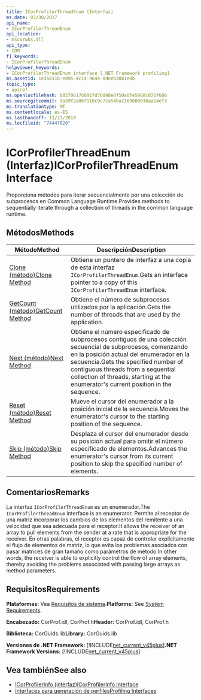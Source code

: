 ```yaml
---
title: ICorProfilerThreadEnum (Interfaz)
ms.date: 03/30/2017
api_name:
- ICorProfilerThreadEnum
api_location:
- mscorwks.dll
api_type:
- COM
f1_keywords:
- ICorProfilerThreadEnum
helpviewer_keywords:
- ICorProfilerThreadEnum interface [.NET Framework profiling]
ms.assetid: 1e35031b-e095-4c14-9644-8deeb3081e0b
topic_type:
- apiref
ms.openlocfilehash: b83706176091fd70d48e0f50a0fe5988c876f606
ms.sourcegitcommit: 9a39f2a06f110c9c7ca54ba216900d038aa14ef3
ms.translationtype: MT
ms.contentlocale: es-ES
ms.lasthandoff: 11/23/2019
ms.locfileid: "74447620"
---
```

# <a name="icorprofilerthreadenum-interface"></a><span data-ttu-id="c6ede-102">ICorProfilerThreadEnum (Interfaz)</span><span class="sxs-lookup"><span data-stu-id="c6ede-102">ICorProfilerThreadEnum Interface</span></span>
<span data-ttu-id="c6ede-103">Proporciona métodos para iterar secuencialmente por una colección de subprocesos en Common Language Runtime.</span><span class="sxs-lookup"><span data-stu-id="c6ede-103">Provides methods to sequentially iterate through a collection of threads in the common language runtime.</span></span>  
  
## <a name="methods"></a><span data-ttu-id="c6ede-104">Métodos</span><span class="sxs-lookup"><span data-stu-id="c6ede-104">Methods</span></span>  
  
|<span data-ttu-id="c6ede-105">Método</span><span class="sxs-lookup"><span data-stu-id="c6ede-105">Method</span></span>|<span data-ttu-id="c6ede-106">Descripción</span><span class="sxs-lookup"><span data-stu-id="c6ede-106">Description</span></span>|  
|------------|-----------------|  
|[<span data-ttu-id="c6ede-107">Clone (método)</span><span class="sxs-lookup"><span data-stu-id="c6ede-107">Clone Method</span></span>](../../../../docs/framework/unmanaged-api/profiling/icorprofilerthreadenum-clone-method.md)|<span data-ttu-id="c6ede-108">Obtiene un puntero de interfaz a una copia de esta interfaz `ICorProfilerThreadEnum`.</span><span class="sxs-lookup"><span data-stu-id="c6ede-108">Gets an interface pointer to a copy of this `ICorProfilerThreadEnum` interface.</span></span>|  
|[<span data-ttu-id="c6ede-109">GetCount (método)</span><span class="sxs-lookup"><span data-stu-id="c6ede-109">GetCount Method</span></span>](../../../../docs/framework/unmanaged-api/profiling/icorprofilerthreadenum-getcount-method.md)|<span data-ttu-id="c6ede-110">Obtiene el número de subprocesos utilizados por la aplicación.</span><span class="sxs-lookup"><span data-stu-id="c6ede-110">Gets the number of threads that are used by the application.</span></span>|  
|[<span data-ttu-id="c6ede-111">Next (método)</span><span class="sxs-lookup"><span data-stu-id="c6ede-111">Next Method</span></span>](../../../../docs/framework/unmanaged-api/profiling/icorprofilerthreadenum-next-method.md)|<span data-ttu-id="c6ede-112">Obtiene el número especificado de subprocesos contiguos de una colección secuencial de subprocesos, comenzando en la posición actual del enumerador en la secuencia.</span><span class="sxs-lookup"><span data-stu-id="c6ede-112">Gets the specified number of contiguous threads from a sequential collection of threads, starting at the enumerator's current position in the sequence.</span></span>|  
|[<span data-ttu-id="c6ede-113">Reset (método)</span><span class="sxs-lookup"><span data-stu-id="c6ede-113">Reset Method</span></span>](../../../../docs/framework/unmanaged-api/profiling/icorprofilerthreadenum-reset-method.md)|<span data-ttu-id="c6ede-114">Mueve el cursor del enumerador a la posición inicial de la secuencia.</span><span class="sxs-lookup"><span data-stu-id="c6ede-114">Moves the enumerator's cursor to the starting position of the sequence.</span></span>|  
|[<span data-ttu-id="c6ede-115">Skip (método)</span><span class="sxs-lookup"><span data-stu-id="c6ede-115">Skip Method</span></span>](../../../../docs/framework/unmanaged-api/profiling/icorprofilerthreadenum-skip-method.md)|<span data-ttu-id="c6ede-116">Desplaza el cursor del enumerador desde su posición actual para omitir el número especificado de elementos.</span><span class="sxs-lookup"><span data-stu-id="c6ede-116">Advances the enumerator's cursor from its current position to skip the specified number of elements.</span></span>|  
  
## <a name="remarks"></a><span data-ttu-id="c6ede-117">Comentarios</span><span class="sxs-lookup"><span data-stu-id="c6ede-117">Remarks</span></span>  
 <span data-ttu-id="c6ede-118">La interfaz `ICorProfilerThreadEnum` es un enumerador.</span><span class="sxs-lookup"><span data-stu-id="c6ede-118">The `ICorProfilerThreadEnum` interface is an enumerator.</span></span> <span data-ttu-id="c6ede-119">Permite al receptor de una matriz incorporar los cambios de los elementos del remitente a una velocidad que sea adecuada para el receptor.</span><span class="sxs-lookup"><span data-stu-id="c6ede-119">It allows the receiver of an array to pull elements from the sender at a rate that is appropriate for the receiver.</span></span> <span data-ttu-id="c6ede-120">En otras palabras, el receptor es capaz de controlar explícitamente el flujo de elementos de matriz, lo que evita los problemas asociados con pasar matrices de gran tamaño como parámetros de método.</span><span class="sxs-lookup"><span data-stu-id="c6ede-120">In other words, the receiver is able to explicitly control the flow of array elements, thereby avoiding the problems associated with passing large arrays as method parameters.</span></span>  
  
## <a name="requirements"></a><span data-ttu-id="c6ede-121">Requisitos</span><span class="sxs-lookup"><span data-stu-id="c6ede-121">Requirements</span></span>  
 <span data-ttu-id="c6ede-122">**Plataformas:** Vea [Requisitos de sistema](../../../../docs/framework/get-started/system-requirements.md).</span><span class="sxs-lookup"><span data-stu-id="c6ede-122">**Platforms:** See [System Requirements](../../../../docs/framework/get-started/system-requirements.md).</span></span>  
  
 <span data-ttu-id="c6ede-123">**Encabezado:** CorProf.idl, CorProf.h</span><span class="sxs-lookup"><span data-stu-id="c6ede-123">**Header:** CorProf.idl, CorProf.h</span></span>  
  
 <span data-ttu-id="c6ede-124">**Biblioteca:** CorGuids.lib</span><span class="sxs-lookup"><span data-stu-id="c6ede-124">**Library:** CorGuids.lib</span></span>  
  
 <span data-ttu-id="c6ede-125">**Versiones de .NET Framework:** [!INCLUDE[net_current_v45plus](../../../../includes/net-current-v45plus-md.md)]</span><span class="sxs-lookup"><span data-stu-id="c6ede-125">**.NET Framework Versions:** [!INCLUDE[net_current_v45plus](../../../../includes/net-current-v45plus-md.md)]</span></span>  
  
## <a name="see-also"></a><span data-ttu-id="c6ede-126">Vea también</span><span class="sxs-lookup"><span data-stu-id="c6ede-126">See also</span></span>

- [<span data-ttu-id="c6ede-127">ICorProfilerInfo (interfaz)</span><span class="sxs-lookup"><span data-stu-id="c6ede-127">ICorProfilerInfo Interface</span></span>](../../../../docs/framework/unmanaged-api/profiling/icorprofilerinfo-interface.md)
- [<span data-ttu-id="c6ede-128">Interfaces para generación de perfiles</span><span class="sxs-lookup"><span data-stu-id="c6ede-128">Profiling Interfaces</span></span>](../../../../docs/framework/unmanaged-api/profiling/profiling-interfaces.md)
